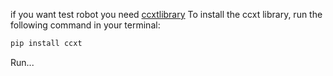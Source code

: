 if you want test robot you need [ccxtlibrary](https://github.com/ccxt/ccxt)
To install the ccxt library, run the following command in your terminal:

```bash
pip install ccxt
```
Run...
